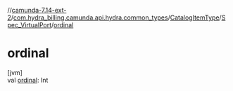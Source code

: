 //[camunda-7.14-ext-2](../../../../index.md)/[com.hydra_billing.camunda.api.hydra.common_types](../../index.md)/[CatalogItemType](../index.md)/[Spec_VirtualPort](index.md)/[ordinal](ordinal.md)

# ordinal

[jvm]\
val [ordinal](ordinal.md): Int
